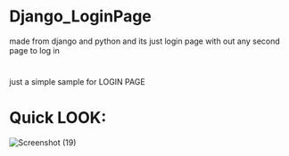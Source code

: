 # Django_LoginPage
made from django and python and its just login page with out any second page to log in
#
just a simple sample for LOGIN PAGE
# Quick LOOK:
![Screenshot (19)](https://github.com/user-attachments/assets/3c2dc666-cfbb-4d5d-b8c5-54c5b9088a07)
